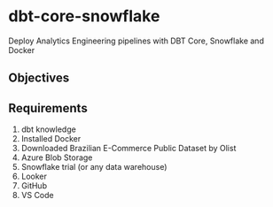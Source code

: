 # dbt-core-snowflake
Deploy Analytics Engineering pipelines with DBT Core, Snowflake and Docker

## Objectives




## Requirements

1. dbt knowledge
2. Installed Docker
3. Downloaded Brazilian E-Commerce Public Dataset by Olist
4. Azure Blob Storage
5. Snowflake trial (or any data warehouse)
6. Looker
7. GitHub 
8. VS Code



